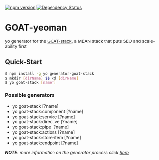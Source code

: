 
[![npm version](https://img.shields.io/npm/v/generator-goat-stack.svg)](https://www.npmjs.com/package/generator-goat-stack)
[![Dependency Status](https://img.shields.io/david/projectSHAI/GOAT-stack.svg)](https://david-dm.org/JCThomas4214/GOAT-yeoman.svg)

# GOAT-yeoman
yo generator for the [GOAT-stack](https://github.com/projectSHAI/GOAT-stack), a MEAN stack that puts SEO and scale-ability first

## Quick-Start

```sh
$ npm install -g yo generator-goat-stack
$ mkdir [dirName] $$ cd [dirName]
$ yo goat-stack [name?]
```

### Possible generators

  + yo goat-stack [?name]
  + yo goat-stack:component [?name]
  + yo goat-stack:service [?name]
  + yo goat-stack:directive [?name]
  + yo goat-stack:pipe [?name]
  + yo goat-stack:actions [?name]
  + yo goat-stack:store-item [?name]
  + yo goat-stack:endpoint [?name]
  
_**NOTE**: more information on the generator process click [here](https://github.com/projectSHAI/GOAT-stack/wiki/Yeoman-Generator-usage)_
